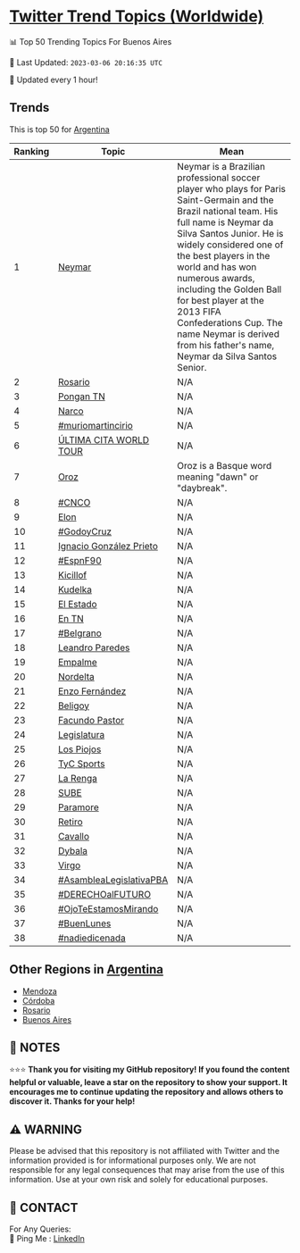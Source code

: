 [Twitter Trend Topics (Worldwide)](https://github.com/ErcinDedeoglu/Twitter-Trend-Topics)
==========


📊 Top 50 Trending Topics For Buenos Aires

📆 Last Updated: `2023-03-06 20:16:35 UTC`

🔧 Updated every 1 hour!


## Trends

This is top 50 for [Argentina](</Argentina>)

| Ranking | Topic | Mean |
| ------- | ------------ | ------------ |
| 1 | [Neymar](http://twitter.com/search?q=Neymar) | Neymar is a Brazilian professional soccer player who plays for Paris Saint-Germain and the Brazil national team. His full name is Neymar da Silva Santos Junior. He is widely considered one of the best players in the world and has won numerous awards, including the Golden Ball for best player at the 2013 FIFA Confederations Cup. The name Neymar is derived from his father's name, Neymar da Silva Santos Senior. |
| 2 | [Rosario](http://twitter.com/search?q=Rosario) | N/A |
| 3 | [Pongan TN](http://twitter.com/search?q=Pongan+TN) | N/A |
| 4 | [Narco](http://twitter.com/search?q=Narco) | N/A |
| 5 | [#muriomartincirio](http://twitter.com/search?q=%23muriomartincirio) | N/A |
| 6 | [ÚLTIMA CITA WORLD TOUR](http://twitter.com/search?q=%c3%9aLTIMA+CITA+WORLD+TOUR) | N/A |
| 7 | [Oroz](http://twitter.com/search?q=Oroz) | Oroz is a Basque word meaning "dawn" or "daybreak". |
| 8 | [#CNCO](http://twitter.com/search?q=%23CNCO) | N/A |
| 9 | [Elon](http://twitter.com/search?q=Elon) | N/A |
| 10 | [#GodoyCruz](http://twitter.com/search?q=%23GodoyCruz) | N/A |
| 11 | [Ignacio González Prieto](http://twitter.com/search?q=Ignacio+Gonz%c3%a1lez+Prieto) | N/A |
| 12 | [#EspnF90](http://twitter.com/search?q=%23EspnF90) | N/A |
| 13 | [Kicillof](http://twitter.com/search?q=Kicillof) | N/A |
| 14 | [Kudelka](http://twitter.com/search?q=Kudelka) | N/A |
| 15 | [El Estado](http://twitter.com/search?q=El+Estado) | N/A |
| 16 | [En TN](http://twitter.com/search?q=En+TN) | N/A |
| 17 | [#Belgrano](http://twitter.com/search?q=%23Belgrano) | N/A |
| 18 | [Leandro Paredes](http://twitter.com/search?q=Leandro+Paredes) | N/A |
| 19 | [Empalme](http://twitter.com/search?q=Empalme) | N/A |
| 20 | [Nordelta](http://twitter.com/search?q=Nordelta) | N/A |
| 21 | [Enzo Fernández](http://twitter.com/search?q=Enzo+Fern%c3%a1ndez) | N/A |
| 22 | [Beligoy](http://twitter.com/search?q=Beligoy) | N/A |
| 23 | [Facundo Pastor](http://twitter.com/search?q=Facundo+Pastor) | N/A |
| 24 | [Legislatura](http://twitter.com/search?q=Legislatura) | N/A |
| 25 | [Los Piojos](http://twitter.com/search?q=Los+Piojos) | N/A |
| 26 | [TyC Sports](http://twitter.com/search?q=TyC+Sports) | N/A |
| 27 | [La Renga](http://twitter.com/search?q=La+Renga) | N/A |
| 28 | [SUBE](http://twitter.com/search?q=SUBE) | N/A |
| 29 | [Paramore](http://twitter.com/search?q=Paramore) | N/A |
| 30 | [Retiro](http://twitter.com/search?q=Retiro) | N/A |
| 31 | [Cavallo](http://twitter.com/search?q=Cavallo) | N/A |
| 32 | [Dybala](http://twitter.com/search?q=Dybala) | N/A |
| 33 | [Virgo](http://twitter.com/search?q=Virgo) | N/A |
| 34 | [#AsambleaLegislativaPBA](http://twitter.com/search?q=%23AsambleaLegislativaPBA) | N/A |
| 35 | [#DERECHOalFUTURO](http://twitter.com/search?q=%23DERECHOalFUTURO) | N/A |
| 36 | [#OjoTeEstamosMirando](http://twitter.com/search?q=%23OjoTeEstamosMirando) | N/A |
| 37 | [#BuenLunes](http://twitter.com/search?q=%23BuenLunes) | N/A |
| 38 | [#nadiedicenada](http://twitter.com/search?q=%23nadiedicenada) | N/A |



## Other Regions in [Argentina](</Argentina>)

* [Mendoza](</Argentina/Mendoza.md>)
* [Córdoba](</Argentina/Córdoba.md>)
* [Rosario](</Argentina/Rosario.md>)
* [Buenos Aires](</Argentina/Buenos Aires.md>)



## 📝 NOTES

⭐⭐⭐ **Thank you for visiting my GitHub repository! If you found the content helpful or valuable, leave a star on the repository to show your support. It encourages me to continue updating the repository and allows others to discover it. Thanks for your help!**


## ⚠️ WARNING

Please be advised that this repository is not affiliated with Twitter and the information provided is for informational purposes only. We are not responsible for any legal consequences that may arise from the use of this information. Use at your own risk and solely for educational purposes.


## 📨 CONTACT

 For Any Queries:  
            🏓 Ping Me : [LinkedIn](https://www.linkedin.com/in/ercindedeoglu/)
